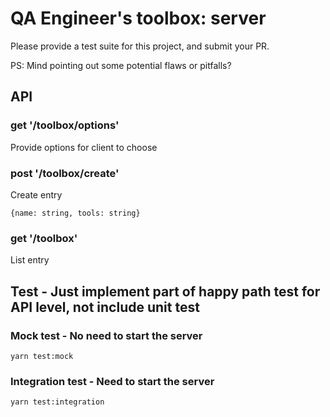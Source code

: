 # QA Engineer's toolbox: server

Please provide a test suite for this project, and submit your PR.

PS: Mind pointing out some potential flaws or pitfalls?


## API

### get '/toolbox/options'

Provide options for client to choose

### post '/toolbox/create'

Create entry

```
{name: string, tools: string}
```

### get '/toolbox'

List entry

## Test - Just implement part of happy path test for API level, not include unit test

### Mock test - No need to start the server
```
yarn test:mock
```

### Integration test - Need to start the server
```
yarn test:integration
```